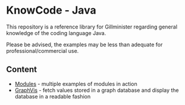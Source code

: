 # KnowCode - Java

This repository is a reference library for Gillminister regarding general knowledge of the coding language Java.

Please be advised, the examples may be less than adequate for professional/commercial use.

## Content

* [Modules][modules] - multiple examples of modules in action
* [GraphVis][graphvis] - fetch values stored in a graph database and display the database in a readable fashion


[modules]: ./modules/
[graphvis]: ./graphvis/
